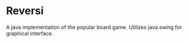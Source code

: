 # Reversi
A java implementation of the popular board game. Utilizes java.swing for graphical interface.

